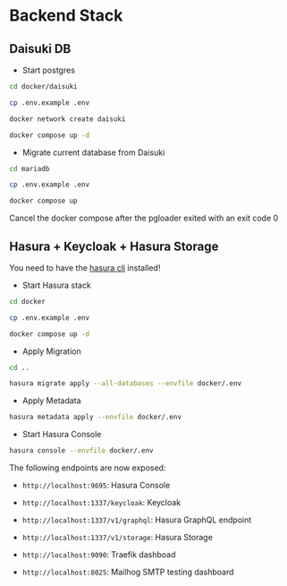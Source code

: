 # Backend Stack

## Daisuki DB

- Start postgres

```sh
cd docker/daisuki

cp .env.example .env

docker network create daisuki

docker compose up -d
```

- Migrate current database from Daisuki

```sh
cd mariadb

cp .env.example .env

docker compose up
```

Cancel the docker compose after the pgloader exited with an exit code 0

## Hasura + Keycloak + Hasura Storage

You need to have the [hasura cli](https://hasura.io/docs/latest/graphql/core/hasura-cli/install-hasura-cli/) installed!

- Start Hasura stack

```sh
cd docker

cp .env.example .env

docker compose up -d
```

- Apply Migration

```sh
cd ..

hasura migrate apply --all-databases --envfile docker/.env
```

- Apply Metadata

```sh
hasura metadata apply --envfile docker/.env
```

- Start Hasura Console

```sh
hasura console --envfile docker/.env
```

The following endpoints are now exposed:

- `http://localhost:9695`: Hasura Console
- `http://localhost:1337/keycloak`: Keycloak
- `http://localhost:1337/v1/graphql`: Hasura GraphQL endpoint
- `http://localhost:1337/v1/storage`: Hasura Storage

- `http://localhost:9090`: Traefik dashboad
- `http://localhost:8025`: Mailhog SMTP testing dashboard
